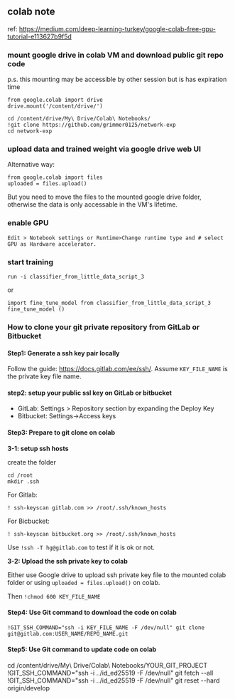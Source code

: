 ## colab note

ref: https://medium.com/deep-learning-turkey/google-colab-free-gpu-tutorial-e113627b9f5d

### mount google drive in colab VM and download public git repo code

p.s. this mounting may be accessible by other session but is has expiration time

```
from google.colab import drive
drive.mount('/content/drive/') 

cd /content/drive/My\ Drive/Colab\ Notebooks/
!git clone https://github.com/grimmer0125/network-exp
cd network-exp
```
### upload data and trained weight via google drive web UI

Alternative way: 

```
from google.colab import files
uploaded = files.upload() 
```

But you need to move the files to the mounted google drive folder, otherwise the data is only accessable in the VM's lifetime. 

### enable GPU
```
Edit > Notebook settings or Runtime>Change runtime type and # select GPU as Hardware accelerator.
```

### start training
```
run -i classifier_from_little_data_script_3 
```
or
```
import fine_tune_model from classifier_from_little_data_script_3
fine_tune_model ()
```
### How to clone your git private repository from GitLab or Bitbucket

#### Step1: Generate a ssh key pair locally

Follow the guide: https://docs.gitlab.com/ee/ssh/. Assume `KEY_FILE_NAME` is the private key file name.

#### step2: setup your public ssl key on GitLab or bitbucket

- GitLab: Settings > Repository section by expanding the Deploy Key
- Bitbucket: Settings->Access keys

#### Step3: Prepare to git clone on colab 

**3-1: setup ssh hosts**

create the folder 

```
cd /root
mkdir .ssh
```

For Gitlab:

```
! ssh-keyscan gitlab.com >> /root/.ssh/known_hosts 
```

For Bicbucket:

`! ssh-keyscan bitbucket.org >> /root/.ssh/known_hosts`

Use `!ssh -T hg@gitlab.com` to test if it is ok or not.

**3-2: Upload the ssh private key to colab**

Either use Google drive to upload ssh private key file to the mounted colab folder or using `uploaded = files.upload()` on colab.

Then `!chmod 600 KEY_FILE_NAME`

#### Step4: Use Git command to download the code on colab

`!GIT_SSH_COMMAND="ssh -i KEY_FILE_NAME -F /dev/null" git clone git@gitlab.com:USER_NAME/REPO_NAME.git`

#### Step5: Use Git command to update code on colab

cd /content/drive/My\ Drive/Colab\ Notebooks/YOUR_GIT_PROJECT
!GIT_SSH_COMMAND="ssh -i ../id_ed25519 -F /dev/null" git fetch --all
!GIT_SSH_COMMAND="ssh -i ../id_ed25519 -F /dev/null" git reset --hard origin/develop
